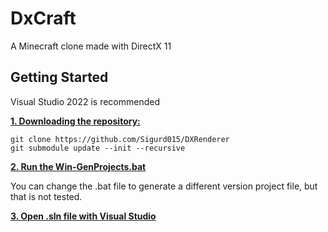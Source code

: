 # DxCraft

A Minecraft clone made with DirectX 11

## Getting Started

Visual Studio 2022 is recommended

<ins>**1. Downloading the repository:**</ins>

```
git clone https://github.com/Sigurd015/DXRenderer
git submodule update --init --recursive
```

<ins>**2. Run the [Win-GenProjects.bat](https://github.com/Sigurd015/Hanabi/blob/main/Win-GenProjects.bat)**</ins>

You can change the .bat file to generate a different version project file, but that is not tested.

<ins>**3. Open .sln file with Visual Studio**</ins>